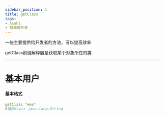 ```yaml
---
sidebar_position: 1
title: getClass
tags:
- Asahi
- 解释器列表
---
```


一些主要提供给开发者的方法，可以提高效率

getClass前缀解释器是获取某个对象所在的类

---

# 基本用户

#### 基本格式

```yaml
getClass "eee"
#返回class java.lang.String
```